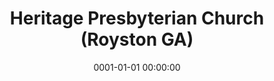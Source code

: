 ---
date: &id001 0001-01-01 00:00:00
end_date: null
location:
  address: 82 Franklin Springs Street
  city: Royston
  state: GA
minister:
- end: null
  name: Michael Myers
  start: 2013-01-01
  type: Organizing Pastor
ministers:
- Michael Myers
name: Heritage Presbyterian Church
names: null
origination_date: *id001
raw_data: "GA\nRoyston\n\nHeritage Presbyterian Church\n82 Franklin Springs Street\n\
  Org. Pastor: Michael Myers, 2013\u2013"
received_from: null
states:
- GA
status:
  active: false
  end_date: null
  reason: null
  received_from: null
  withdrawal_to: null
title: Heritage Presbyterian Church (Royston GA)
year_established:
- 1

---